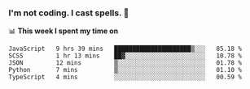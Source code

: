 ### I'm not coding. I cast spells. 🎩

📊 **This week I spent my time on**
<!--START_SECTION:waka-->
```text
JavaScript   9 hrs 39 mins   █████████████████████▒░░░   85.18 % 
SCSS         1 hr 13 mins    ██▓░░░░░░░░░░░░░░░░░░░░░░   10.78 % 
JSON         12 mins         ▒░░░░░░░░░░░░░░░░░░░░░░░░   01.78 % 
Python       7 mins          ▒░░░░░░░░░░░░░░░░░░░░░░░░   01.10 % 
TypeScript   4 mins          ░░░░░░░░░░░░░░░░░░░░░░░░░   00.59 % 
```
<!--END_SECTION:waka-->
